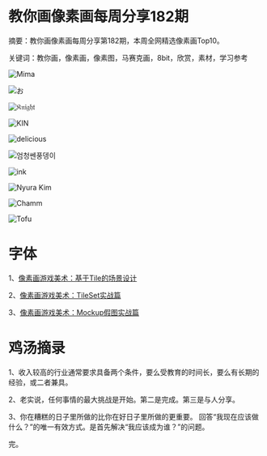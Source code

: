 # 教你画像素画每周分享182期

摘要：教你画像素画每周分享第182期，本周全网精选像素画Top10。

关键词：教你画，像素画，像素图，马赛克画，8bit，欣赏，素材，学习参考

![Mima](https://tva1.sinaimg.cn/large/e6c9d24ely1h1yrk419xzj21770u0n2t.jpg)

![お](https://tva1.sinaimg.cn/large/e6c9d24ely1h1yrk6satqj20qo0qo3zy.jpg)

![𝔎𝔫𝔦𝔤𝔥𝔱](https://tva1.sinaimg.cn/large/e6c9d24ely1h1yrk5uukgj20hs0qo0u0.jpg)

![KIN](https://tva1.sinaimg.cn/large/e6c9d24ely1h1yrk941hwj20u00u0q3k.jpg)

![delicious](https://tva1.sinaimg.cn/large/e6c9d24ely1h1yrk52cxvj20cy0k6jsy.jpg)

![엄청쎈풍뎅이](https://tva1.sinaimg.cn/large/e6c9d24ely1h1yrk32nfjj20e80e8js8.jpg)

![ink](https://tva1.sinaimg.cn/large/e6c9d24ely1h1yrk2cpewj20xc0q3tdd.jpg)

![Nyura Kim](https://tva1.sinaimg.cn/large/e6c9d24ely1h1yrka2dgaj20qo0qo40y.jpg)

![Chamm](https://tva1.sinaimg.cn/large/e6c9d24ely1h1yrk7coisj20u00u0jvk.jpg)

![Tofu](https://tva1.sinaimg.cn/large/e6c9d24ely1h1yrk876k2j20cg0i8t9n.jpg)

# 字体

1、[像素画游戏美术：基于Tile的场景设计](https://mp.weixin.qq.com/s/V1Ep882znRMI5mR5QMFlzw)

2、[像素画游戏美术：TileSet实战篇](https://mp.weixin.qq.com/s/wwg0nQgfaBVxso7e9Px6-w)

3、[像素画游戏美术：Mockup假图实战篇](https://mp.weixin.qq.com/s/PCjbX2QOxB9cusvvL3L6pg)

# 鸡汤摘录

1、收入较高的行业通常要求具备两个条件，要么受教育的时间长，要么有长期的经验，或二者兼具。

2、老实说，任何事情的最大挑战是开始。第二是完成。第三是与人分享。

3、你在糟糕的日子里所做的比你在好日子里所做的更重要。 回答“我现在应该做什么？”的唯一有效方式。是首先解决“我应该成为谁？”的问题。

完。